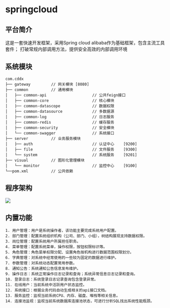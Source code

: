 # springcloud

## 平台简介
这是一套快速开发框架，采用Spring cloud alibaba作为基础框架，包含主流工具套件；
打破常规内部调用方法，提供安全高效的内部调用环境

## 系统模块

~~~
com.cddx
├── gateway         // 网关模块 [8080]
├── common          // 通用模块
│   ├── common-api                    // 公共feign接口
│   ├── common-core                   // 核心模块
│   ├── common-datascope              // 数据权限
│   ├── common-datasource             // 多数据源
│   ├── common-log                    // 日志服务
│   ├── common-redis                  // 缓存服务
│   ├── common-security               // 安全模块
│   └── common-swagger                // 系统接口
├── server          // 业务服务模块
│   ├── auth                          // 认证中心    [9200]
│   ├── file                          // 文件服务    [9300]
│   └── system                        // 系统服务    [9201]
├── visual          // 图形化管理模块
│   └── monitor                       // 监控中心    [9100]
└──pom.xml          // 公共依赖
~~~

## 程序架构

<img src="https://oscimg.oschina.net/oscnet/up-82e9722ecb846786405a904bafcf19f73f3.png"/>

## 内置功能
~~~
1. 用户管理：用户是系统操作者，该功能主要完成系统用户配置。
2. 部门管理：配置系统组织机构（公司、部门、小组），树结构展现支持数据权限。
3. 岗位管理：配置系统用户所属担任职务。
4. 菜单管理：配置系统菜单，操作权限，按钮权限标识等。
5. 角色管理：角色菜单权限分配、设置角色按机构进行数据范围权限划分。
6. 字典管理：对系统中经常使用的一些较为固定的数据进行维护。
7. 参数管理：对系统动态配置常用参数。
8. 通知公告：系统通知公告信息发布维护。
9. 操作日志：系统正常操作日志记录和查询；系统异常信息日志记录和查询。
10. 登录日志：系统登录日志记录查询包含登录异常。
11. 在线用户：当前系统中活跃用户状态监控。
12. 系统接口：根据业务代码自动生成相关的api接口文档。 
13. 服务监控：监视当前系统CPU、内存、磁盘、堆栈等相关信息。
14. 连接池监视：监视当前系统数据库连接池状态，可进行分析SQL找出系统性能瓶颈。
~~~
